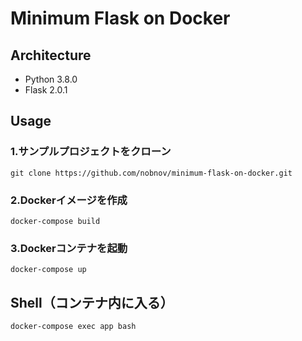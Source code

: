 # Minimum Flask on Docker

## Architecture
* Python 3.8.0
* Flask 2.0.1

## Usage

### 1.サンプルプロジェクトをクローン

    git clone https://github.com/nobnov/minimum-flask-on-docker.git

### 2.Dockerイメージを作成

    docker-compose build

### 3.Dockerコンテナを起動

    docker-compose up

## Shell（コンテナ内に入る）

    docker-compose exec app bash